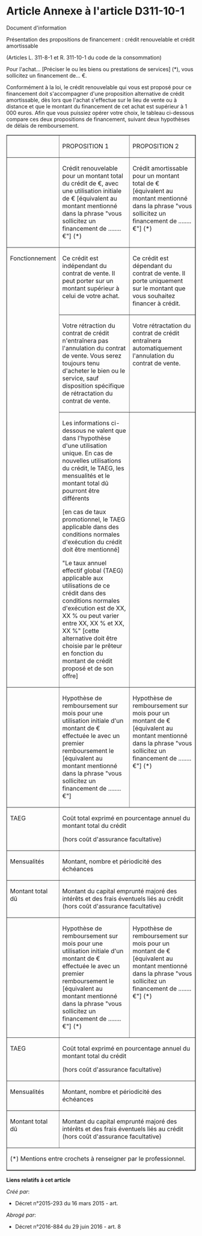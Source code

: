 # Article Annexe à l'article D311-10-1

Document d'information 

Présentation des propositions de financement : crédit renouvelable et crédit amortissable 

(Articles L. 311-8-1 et R. 311-10-1 du code de la consommation) 

Pour l'achat... [Préciser le ou les biens ou prestations de services] (*), vous sollicitez un financement de... €. 

Conformément à la loi, le crédit renouvelable qui vous est proposé pour ce financement doit s'accompagner d'une proposition
alternative de crédit amortissable, dès lors que l'achat s'effectue sur le lieu de vente ou à distance et que le montant du
financement de cet achat est supérieur à 1 000 euros. Afin que vous puissiez opérer votre choix, le tableau ci-dessous
compare ces deux propositions de financement, suivant deux hypothèses de délais de remboursement. 

<table border="1">
  <tbody>
    <tr>
      <td align="left" valign="top"> </td>
      <td align="left" valign="top">

PROPOSITION 1 

</td>
      <td align="left" valign="top">

PROPOSITION 2

</td>
    </tr>
    <tr>
      <td align="left" valign="top"> </td>
      <td align="left" valign="top">

Crédit renouvelable pour un montant total du crédit de €, avec une utilisation initiale de € [équivalent au montant mentionné
dans la phrase "vous sollicitez un financement de ........ €"] (*) 

</td>
      <td align="left" valign="top">

Crédit amortissable pour un montant total de € [équivalent au montant mentionné dans la phrase "vous sollicitez un
financement de ........ €"] (*) 

</td>
    </tr>
    <tr>
      <td align="left" rowspan="3" valign="top">

Fonctionnement 

</td>
      <td valign="top" align="left">

Ce crédit est indépendant du contrat de vente. Il peut porter sur un montant supérieur à celui de votre achat. 

</td>
      <td valign="top" align="left">

Ce crédit est dépendant du contrat de vente. Il porte uniquement sur le montant que vous souhaitez financer à crédit. 

</td>
    </tr>
    <tr>
      <td align="left" valign="top">

Votre rétraction du contrat de crédit n'entraînera pas l'annulation du contrat de vente. Vous serez toujours tenu d'acheter
le bien ou le service, sauf disposition spécifique de rétractation du contrat de vente. 

</td>
      <td valign="top" align="left">

Votre rétractation du contrat de crédit entraînera automatiquement l'annulation du contrat de vente. 

</td>
    </tr>
    <tr>
      <td align="left" valign="top">

Les informations ci-dessous ne valent que dans l'hypothèse d'une utilisation unique. En cas de nouvelles utilisations du
crédit, le TAEG, les mensualités et le montant total dû pourront être différents 

[en cas de taux promotionnel, le TAEG applicable dans des conditions normales d'exécution du crédit doit être mentionné] 

"Le taux annuel effectif global (TAEG) applicable aux utilisations de ce crédit dans des conditions normales d'exécution est
de XX, XX % ou peut varier entre XX, XX % et XX, XX %" [cette alternative doit être choisie par le prêteur en fonction du
montant de crédit proposé et de son offre] 

</td>
      <td valign="top" align="left">
    </td></tr>
    <tr>
      <td align="left" valign="top">
      </td><td valign="top" align="left">

Hypothèse de remboursement sur mois pour une utilisation initiale d'un montant de € effectuée le avec un premier
remboursement le [équivalent au montant mentionné dans la phrase "vous sollicitez un financement de ........ €"] 

</td>
      <td valign="top" align="left">

Hypothèse de remboursement sur mois pour un montant de € [équivalent au montant mentionné dans la phrase "vous sollicitez un
financement de ........  €"] (*) 

</td>
    </tr>
    <tr>
      <td valign="top" align="left">

TAEG 

</td>
      <td colspan="2" align="left" valign="top">

Coût total exprimé en pourcentage annuel du montant total du crédit

(hors coût d'assurance facultative) 

</td>
    </tr>
    <tr>
      <td align="left" valign="top">

Mensualités 

</td>
      <td valign="top" align="left" colspan="2">

Montant, nombre et périodicité des échéances 

</td>
    </tr>
    <tr>
      <td valign="top" align="left">

Montant total dû 

</td>
      <td colspan="2" align="left" valign="top">

Montant du capital emprunté majoré des intérêts et des frais éventuels liés au crédit (hors coût d'assurance facultative) 

</td>
    </tr>
    <tr>
      <td align="left" valign="top">
      </td><td valign="top" align="left">

Hypothèse de remboursement sur mois pour une utilisation initiale d'un montant de € effectuée le avec un premier
remboursement le [équivalent au montant mentionné dans la phrase "vous sollicitez un financement de ........ €"] (*) 

</td>
      <td valign="top" align="left">

Hypothèse de remboursement sur mois pour un montant de € [équivalent au montant mentionné dans la phrase "vous sollicitez un
financement de ........ €"] (*) 

</td>
    </tr>
    <tr>
      <td align="left" valign="top">

TAEG 

</td>
      <td colspan="2" align="left" valign="top">

Coût total exprimé en pourcentage annuel du montant total du crédit

(hors coût d'assurance facultative) 

</td>
    </tr>
    <tr>
      <td valign="top" align="left">

Mensualités 

</td>
      <td align="left" colspan="2" valign="top">

Montant, nombre et périodicité des échéances 

</td>
    </tr>
    <tr>
      <td valign="top" align="left">

Montant total dû 

</td>
      <td colspan="2" align="left" valign="top">

Montant du capital emprunté majoré des intérêts et des frais éventuels liés au crédit (hors coût d'assurance facultative) 

</td>
    </tr>
    <tr>
      <td align="left" valign="top" colspan="3">

(*) Mentions entre crochets à renseigner par le professionnel.

</td>
    </tr>
  </tbody>
</table>

**Liens relatifs à cet article**

_Créé par_:

  - Décret n°2015-293 du 16 mars 2015 - art.

_Abrogé par_:

  - Décret n°2016-884 du 29 juin 2016 - art. 8
